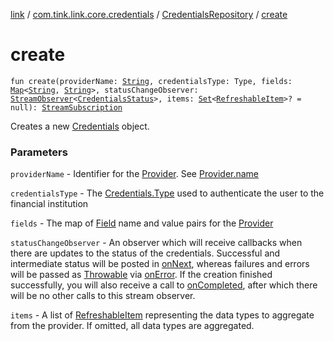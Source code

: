 [link](../../index.md) / [com.tink.link.core.credentials](../index.md) / [CredentialsRepository](index.md) / [create](./create.md)

# create

`fun create(providerName: `[`String`](https://kotlinlang.org/api/latest/jvm/stdlib/kotlin/-string/index.html)`, credentialsType: Type, fields: `[`Map`](https://kotlinlang.org/api/latest/jvm/stdlib/kotlin.collections/-map/index.html)`<`[`String`](https://kotlinlang.org/api/latest/jvm/stdlib/kotlin/-string/index.html)`, `[`String`](https://kotlinlang.org/api/latest/jvm/stdlib/kotlin/-string/index.html)`>, statusChangeObserver: `[`StreamObserver`](../../com.tink.service.streaming.publisher/-stream-observer/index.md)`<`[`CredentialsStatus`](../-credentials-status/index.md)`>, items: `[`Set`](https://kotlinlang.org/api/latest/jvm/stdlib/kotlin.collections/-set/index.html)`<`[`RefreshableItem`](../../com.tink.model.credentials/-refreshable-item/index.md)`>? = null): `[`StreamSubscription`](../../com.tink.service.streaming.publisher/-stream-subscription/index.md)

Creates a new [Credentials](../../com.tink.model.credentials/-credentials/index.md) object.

### Parameters

`providerName` - Identifier for the [Provider](../../com.tink.model.provider/-provider/index.md). See [Provider.name](../../com.tink.model.provider/-provider/name.md)

`credentialsType` - The [Credentials.Type](../../com.tink.model.credentials/-credentials/-type/index.md) used to authenticate the user to the financial institution

`fields` - The map of [Field](../../com.tink.model.misc/-field/index.md) name and value pairs for the [Provider](../../com.tink.model.provider/-provider/index.md)

`statusChangeObserver` - An observer which will receive callbacks when there are
updates to the status of the credentials. Successful and intermediate status will be posted in
[onNext](../../com.tink.service.streaming.publisher/-stream-observer/on-next.md), whereas failures and errors will be passed as [Throwable](https://kotlinlang.org/api/latest/jvm/stdlib/kotlin/-throwable/index.html)
via [onError](../../com.tink.service.streaming.publisher/-stream-observer/on-error.md). If the creation finished successfully, you will also
receive a call to [onCompleted](../../com.tink.service.streaming.publisher/-stream-observer/on-completed.md), after which there will be no other
calls to this stream observer.

`items` - A list of [RefreshableItem](../../com.tink.model.credentials/-refreshable-item/index.md) representing the data types to aggregate from the provider. If omitted, all data types are aggregated.